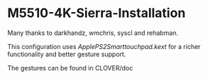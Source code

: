 # M5510-4K-Sierra-Installation

Many thanks to darkhandz, wmchris, syscl and rehabman.


This configuration uses _ApplePS2Smarttouchpad.kext_ for a richer functionality and better gesture support.

The gestures can be found in CLOVER/doc


